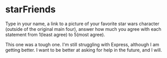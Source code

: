 # starFriends
Type in your name, a link to a picture of your favorite 
star wars character (outside of the original main four), answer
how much you agree with each statement from 1(least agree) to 5(most agree).

This one was a tough one. I'm still struggling with Express, although I am getting better. I want to be better at asking for help in the future, and I will. 